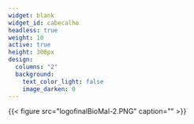 ```yaml
---
widget: blank
widget_id: cabecalho
headless: true
weight: 10
active: true
height: 300px
design:
  columns: "2"
  background:
    text_color_light: false
    image_darken: 0
---
```

{{< figure src="logofinalBioMal-2.PNG" caption="" >}}